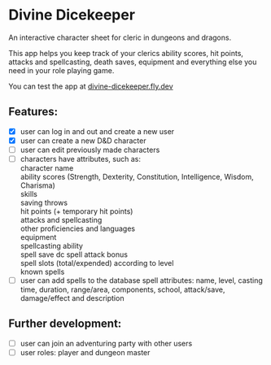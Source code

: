 # Divine Dicekeeper 

An interactive character sheet for cleric in dungeons and dragons.

This app helps you keep track of your clerics ability scores, hit points, attacks and spellcasting, death saves, equipment and everything else you need in your role playing game.

You can test the app at [divine-dicekeeper.fly.dev](https://divine-dicekeeper.fly.dev/)

## Features:

- [x] user can log in and out and create a new user
- [x] user can create a new D&D character
- [ ] user can edit previously made characters
- [ ] characters have attributes, such as:  
   character name  
   ability scores (Strength, Dexterity, Constitution, Intelligence, Wisdom, Charisma)  
   skills  
   saving throws  
   hit points (+ temporary hit points)  
   attacks and spellcasting  
   other proficiencies and languages  
   equipment  
   spellcasting ability  
   spell save dc spell attack bonus  
   spell slots (total/expended) according to level  
   known spells  
- [ ] user can add spells to the database
	spell attributes: name, level, casting time, duration, range/area, components, school, attack/save, damage/effect and description

## Further development:
- [ ] user can join an adventuring party with other users
- [ ] user roles: player and dungeon master
